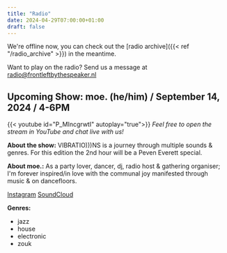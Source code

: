 ```yaml
---
title: "Radio"
date: 2024-04-29T07:00:00+01:00
draft: false
---
```

We're offline now, you can check out the [radio archive]({{< ref "/radio_archive" >}}) in the meantime.

Want to play on the radio? Send us a message at <radio@frontleftbythespeaker.nl>

## Upcoming Show: moe. (he/him) / September 14, 2024 / 4-6PM
{{< youtube id="P_MIncgrwtI" autoplay="true">}}
*Feel free to open the stream in YouTube and chat live with us!*

**About the show:**
VIBRATIO)))NS is a journey through multiple sounds & genres. For this edition the 2nd hour will be a Peven Everett special.

**About moe.:**
As a party lover, dancer, dj, radio host & gathering organiser; I'm forever inspired/in love with the communal joy manifested through music & on dancefloors.

[Instagram](https://www.instagram.com/moe.elamin/)
[SoundCloud](https://soundcloud.com/moeelamin)

**Genres:**
  - jazz
  - house
  - electronic
  - zouk

